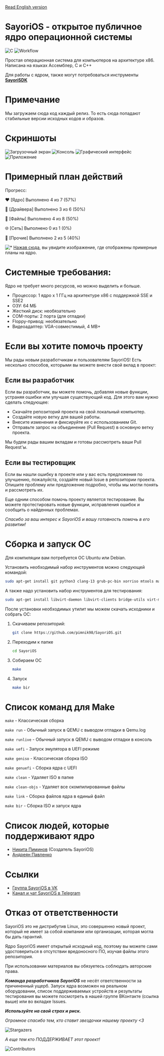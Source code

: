 [Read English version](README_EN.MD)

# SayoriOS - открытое публичное ядро операционной системы

![C](https://img.shields.io/badge/c-%2300599C.svg?style=for-the-badge&logo=c&logoColor=white)
![Workflow](https://github.com/pimnik98/SayoriOS/actions/workflows/SayoriOS-AutoBot-Auto.yml/badge.svg)

Простая операционная система для компьютеров на архитектуре x86. Написана на языках Ассемблер, C и C++<br>

Для работы с ядром, также могут потребоваться инструменты <a href="https://github.com/pimnik98/SayoriSDK"><b>SayoriSDK</b></a>

# Примечание

Мы загружаем сюда код каждый релиз. То есть сюда попадают стабильные версии исходных кодов и образов.

# Скриншоты

![Загрузочный экран](https://raw.githubusercontent.com/NDRAEY/SayoriOS/screens/screens/v0.3.2/1.png)
![Консоль](https://raw.githubusercontent.com/NDRAEY/SayoriOS/screens/screens/v0.3.2/2.png)
![Графический интерфейс](https://raw.githubusercontent.com/NDRAEY/SayoriOS/screens/screens/v0.3.2/3.png)
![Приложение](https://raw.githubusercontent.com/NDRAEY/SayoriOS/screens/screens/v0.3.2/4.png)

# Примерный план действий

Прогресс:

❤ [Ядро] Выполнено 4 из 7 (57%)

💫 [Драйвера] Выполнено 3 из 6 (50%)

📂 [Файлы] Выполнено 4 из 8 (50%)

🌐 [Сеть] Выполнено 0 из 1 (0%)

🔌 [Прочие] Выполнено 2 из 5 (40%)

![*](http://forum.glark.ru/smiles.lm?id=38) [Нажав сюда](https://raw.githubusercontent.com/pimnik98/SayoriOS/screens/screens/soul.png), вы увидите изображение, где отображены примерные планы на ядро.

# Системные требования:

Ядро не требует много ресурсов, но можно выделить и больше.

* Процессор: 1 ядро х 1 ГГц на архитектуре x86 с поддержкой SSE и SSE2
* ОЗУ: 64 МБ
* Жесткий диск: необязательно
* COM-порты: 2 порта (для отладки)
* Floppy-привод: необязательно
* Видеоадаптер: VGA-совместимый, 4 MB+

# Если вы хотите помочь проекту

Мы рады новым разработчикам и пользователям SayoriOS! Есть несколько способов, которыми вы можете внести свой вклад в проект:

## Если вы разработчик

Если вы разработчик, вы можете помочь, добавляя новые функции, устраняя ошибки или улучшая существующий код. Для этого вам нужно сделать следующее:

- Скачайте репозиторий проекта на свой локальный компьютер.
- Создайте новую ветку для вашей работы.
- Внесите изменения и фиксируйте их с использованием Git.
- Отправьте запрос на объединение (Pull Request) в основную ветку проекта.

Мы будем рады вашим вкладам и готовы рассмотреть ваши Pull Request'ы.

## Если вы тестировщик

Если вы нашли ошибку в проекте или у вас есть предложения по улучшению, пожалуйста, создайте новый Issue в репозитории проекта. Опишите проблему или предложение подробно, чтобы мы могли понять и рассмотреть их.

Еще одним способом помочь проекту является тестирование. Вы можете протестировать новые функции, исправления ошибок и сообщить о найденных проблемах.

*Спасибо за ваш интерес к SayoriOS и вашу готовность помочь в его развитии!*

# Сборка и запуск ОС

Для компиляции вам потребуется ОС Ubuntu или Debian.

Установить необходимый набор инструментов можно следующей командой:

```bash
sudo apt-get install git python3 clang-13 grub-pc-bin xorriso mtools make
```

А также надо установить набор инструментов для тестирования:

```bash
sudo apt-get install libvirt-daemon libvirt-clients bridge-utils virt-manager qemu-kvm qemu virt-manager
```

После установки необходимых утилит мы можем скачать исходники и собрать ОС:

1. Скачиваем репозиторий:
	```bash
	git clone https://github.com/pimnik98/SayoriOS.git
	```
2. Переходим к папке
	```bash
	cd SayoriOS
	```
3. Собираем ОС
	```bash
	make
	```

4. Запуск
	```bash
	make bir
 	```
# Список команд для Make

`make` - Классическая сборка

`make run` - Обычный запуск в QEMU с выводом отладки в Qemu.log

`make runlive` - Обычный запуск в QEMU с выводом отладки в консоль

`make uefi` - Запуск эмулятора в UEFI режиме

`make geniso` - Классическая сборка ISO

`make genuefi` - Сборка ядра с UEFI

`make clean` - Удаляет ISO в папке

`make clean-objs` - Удаляет все скомпилированные файлы

`make link` - Сборка файлов ядра в единый файл

`make bir` - Сборка ISO и запуск ядра

# Список людей, которые поддерживают ядро

* [Никита Пиминов](https://github.com/pimnik98) (Создатель SayoriOS)
* [Андреян Павленко](https://github.com/NDRAEY)

# Ссылки

* [Группа SayoriOS в VK](https://vk.com/sayorios)
* [Канал и чат SayoriOS в Telegram](https://t.me/sayorios)

# Отказ от ответственности

SayoriOS это не дистрибутив Linux, это совершенно новый проект, который не имеет за собой компании или организации, которая могла бы дать гарантий. 

Ядро SayoriOS имеет открытый исходный код, поэтому вы можете сами удостовериться в отсутствии вредоносного ПО, изучая файлы этого репозитория. 

При использовании материалов вы обязуетесь соблюдать авторские права.

***Команда разработчиков SayoriOS*** не несёт ответственности за причиненный ущерб.
Запуск ядра возможен на реальном оборудовании, список поддерживаемых устройств и результаты тестирования вы можете посмотреть в нашей группе ВКонтакте (ссылка выше) или во вкладке Issues.

***Используйте на свой страх и риск.***


*Огромное спасибо тем, кто ставит звездочки нашему проекту <3*

![Stargazers](https://reporoster.com/stars/pimnik98/SayoriOS)

*А еще тем кто ПОДДЕРЖИВАЕТ этот проект!*

![Contributors](https://contrib.rocks/image?repo=pimnik98/SayoriOS)
